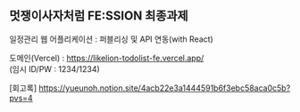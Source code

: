 ## 멋쟁이사자처럼 FE:SSION 최종과제

일정관리 웹 어플리케이션 : 퍼블리싱 및 API 연동(with React)

도메인(Vercel) : https://likelion-todolist-fe.vercel.app/
<br>
(임시 ID/PW : 1234/1234)

[회고록] https://yueunoh.notion.site/4acb22e3a1444591b6f3ebc58aca0c5b?pvs=4

